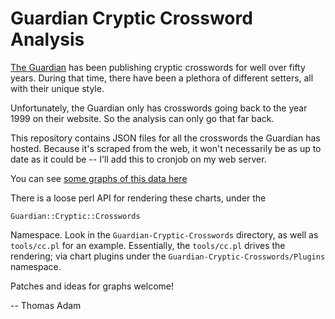 Guardian Cryptic Crossword Analysis
===================================

[The Guardian](https://www.theguardian.com) has been publishing cryptic
crosswords for well over fifty years.  During that time, there have been a
plethora of different setters, all with their unique style.

Unfortunately, the Guardian only has crosswords going back to the year 1999 on
their website.  So the analysis can only go that far back.

This repository contains JSON files for all the crosswords the Guardian has
hosted.  Because it's scraped from the web, it won't necessarily be as up to
date as it could be -- I'll add this to cronjob on my web server.

You can see [some graphs of this data here](https://www.xteddy.org/gcc-analysis.html)

There is a loose perl API for rendering these charts, under the

```
Guardian::Cryptic::Crosswords
```

Namespace.  Look in the `Guardian-Cryptic-Crosswords` directory, as well as
`tools/cc.pl` for an example.  Essentially, the `tools/cc.pl` drives the
rendering; via chart plugins under the `Guardian-Cryptic-Crosswords/Plugins`
namespace.

Patches and ideas for graphs welcome!

-- Thomas Adam
